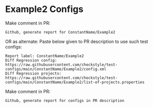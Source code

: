 # Example2 Configs
Make comment in PR:
```
Github, generate report for ConstantName/Example2
```
OR as alternate:
Paste below given to PR description to use such test configs:
```
Report label: ConstantName/Example2
Diff Regression config: https://raw.githubusercontent.com/checkstyle/test-configs/main/ConstantName/Example2/config.xml
Diff Regression projects: https://raw.githubusercontent.com/checkstyle/test-configs/main/ConstantName/Example2/list-of-projects.properties
```
Make comment in PR:
```
Github, generate report for configs in PR description
```
